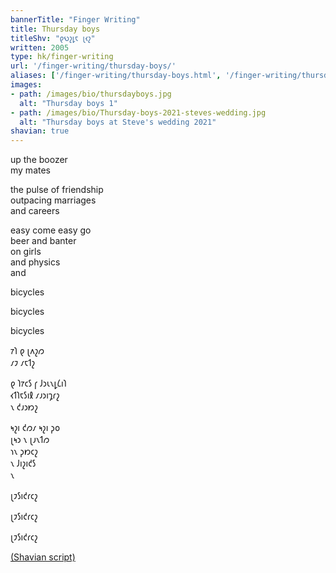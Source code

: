 ```yaml
---
bannerTitle: "Finger Writing" 
title: Thursday boys
titleShv: "𐑞𐑻𐑟𐑛𐑱 𐑚𐑬𐑟"
written: 2005
type: hk/finger-writing
url: '/finger-writing/thursday-boys/'
aliases: ['/finger-writing/thursday-boys.html', '/finger-writing/thursday-boys/']
images:
- path: /images/bio/thursdayboys.jpg
  alt: "Thursday boys 1"
- path: /images/bio/Thursday-boys-2021-steves-wedding.jpg
  alt: "Thursday boys at Steve's wedding 2021"
shavian: true
---
```


<div class="latin">

up the boozer  
my mates  

the pulse of friendship  
outpacing marriages  
and careers  

easy come easy go  
beer and banter  
on girls  
and physics  
and  

bicycles  

bicycles  

bicycles  

</div>

<div class="shavian">

𐑳𐑐 𐑞 𐑚𐑵𐑟𐑼  
𐑥𐑲 𐑥𐑱𐑑𐑟  

𐑞 𐑐𐑳𐑤𐑕 𐑝 𐑓𐑮𐑧𐑯𐑛𐑖𐑦𐑐  
𐑬𐑑𐑐𐑱𐑕𐑦𐑙 𐑥𐑨𐑮𐑦𐑡𐑩𐑟  
𐑯 𐑒𐑨𐑮𐑽𐑟  

𐑰𐑟𐑦 𐑒𐑼𐑥 𐑰𐑟𐑦 𐑜𐑴  
𐑚𐑰𐑮 𐑯 𐑚𐑨𐑯𐑑𐑼  
𐑪𐑯 𐑜𐑽𐑤𐑟  
𐑯 𐑓𐑦𐑟𐑦𐑒𐑕  
𐑯  

𐑚𐑲𐑕𐑦𐑒𐑩𐑤𐑟

𐑚𐑲𐑕𐑦𐑒𐑩𐑤𐑟

𐑚𐑲𐑕𐑦𐑒𐑩𐑤𐑟


[(Shavian script)](/shavian/intro)

</div>
